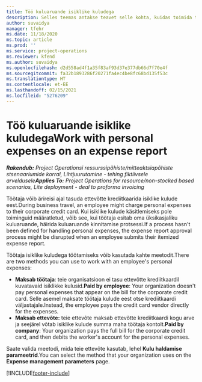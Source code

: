 ```yaml
---
title: Töö kuluaruande isiklike kuludega
description: Selles teemas antakse teavet selle kohta, kuidas toimida töötajate poolt äri eesmärgil reisides tekkinud isiklike kuludega.
author: suvaidya
manager: tfehr
ms.date: 11/18/2020
ms.topic: article
ms.prod: ''
ms.service: project-operations
ms.reviewer: kfend
ms.author: suvaidya
ms.openlocfilehash: d2d558ad4f1a35f83af93d37e377db66d7f70e4f
ms.sourcegitcommit: fa32b1893286f20271fa4ec4be8fc68bd135f53c
ms.translationtype: HT
ms.contentlocale: et-EE
ms.lasthandoff: 02/15/2021
ms.locfileid: "5276209"
---
```

# <a name="work-with-personal-expenses-on-an-expense-report"></a><span data-ttu-id="7b8b8-103">Töö kuluaruande isiklike kuludega</span><span class="sxs-lookup"><span data-stu-id="7b8b8-103">Work with personal expenses on an expense report</span></span>

<span data-ttu-id="7b8b8-104">_**Rakendub:** Project Operationsi ressurssipõhiste/mitteaktsiapõhiste stsenaariumide korral,  Lihtjuurutamine - tehing fiktiivsele arveldusele_</span><span class="sxs-lookup"><span data-stu-id="7b8b8-104">_**Applies To:** Project Operations for resource/non-stocked based scenarios, Lite deployment - deal to proforma invoicing_</span></span>

<span data-ttu-id="7b8b8-105">Töötaja võib ärireisi ajal tasuda ettevõtte krediitkaarida isiklike kulude eest.</span><span class="sxs-lookup"><span data-stu-id="7b8b8-105">During business travel, an employee might charge personal expenses to their corporate credit card.</span></span> <span data-ttu-id="7b8b8-106">Kui isiklike kulude käsitlemiseks pole toiminguid määratletud, võib see, kui töötaja esitab oma üksikasjaliku kuluaruande, häirida kuluaruande kinnitamise protsessi.</span><span class="sxs-lookup"><span data-stu-id="7b8b8-106">If a process hasn't been defined for handling personal expenses, the expense report approval process might be disrupted when an employee submits their itemized expense report.</span></span>

<span data-ttu-id="7b8b8-107">Töötaja isiklike kuludega töötamiseks võib kasutada kahte meetodit.</span><span class="sxs-lookup"><span data-stu-id="7b8b8-107">There are two methods you can use to work with an employee's personal expenses:</span></span>

  - <span data-ttu-id="7b8b8-108">**Maksab töötaja**: teie organisatsioon ei tasu ettevõtte krediitkaardil kuvatavaid isiklikke kulusid.</span><span class="sxs-lookup"><span data-stu-id="7b8b8-108">**Paid by employee**: Your organization doesn't pay personal expenses that appear on the bill for the corporate credit card.</span></span> <span data-ttu-id="7b8b8-109">Selle asemel maksate töötaja kulude eest otse krediitkaardi väljastajale.</span><span class="sxs-lookup"><span data-stu-id="7b8b8-109">Instead, the employee pays the credit card vendor directly for the expenses.</span></span> 
  - <span data-ttu-id="7b8b8-110">**Maksab ettevõte:** teie ettevõte maksab ettevõtte krediitkaardi kogu arve ja seejärel võtab isiklike kulude summa maha töötaja kontolt.</span><span class="sxs-lookup"><span data-stu-id="7b8b8-110">**Paid by company**: Your organization pays the full bill for the corporate credit card, and then debits the worker's account for the personal expenses.</span></span>

<span data-ttu-id="7b8b8-111">Saate valida meetodi, mida teie ettevõte kasutab, lehel **Kulu haldamise parameetrid**.</span><span class="sxs-lookup"><span data-stu-id="7b8b8-111">You can select the method that your organization uses on the **Expense management parameters** page.</span></span>


[!INCLUDE[footer-include](../includes/footer-banner.md)]